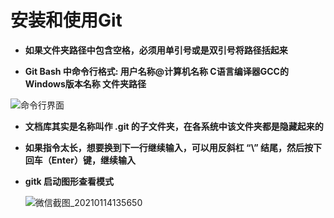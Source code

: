 # 安装和使用Git

- **如果文件夹路径中包含空格，必须用单引号或是双引号将路径括起来**

- **Git Bash 中命令行格式: 用户名称@计算机名称 C语言编译器GCC的Windows版本名称 文件夹路径**

![命令行界面](https://user-images.githubusercontent.com/27407218/101880463-ecac9580-3bcd-11eb-9ce8-39d18d383a61.png)

- **文档库其实是名称叫作 .git 的子文件夹，在各系统中该文件夹都是隐藏起来的**

- **如果指令太长，想要换到下一行继续输入，可以用反斜杠 “\” 结尾，然后按下回车（Enter）键，继续输入**

- **gitk 启动图形查看模式**

  ![微信截图_20210114135650](https://user-images.githubusercontent.com/27407218/104550904-ca94b000-5670-11eb-8410-6e1bf4e329b3.png)


